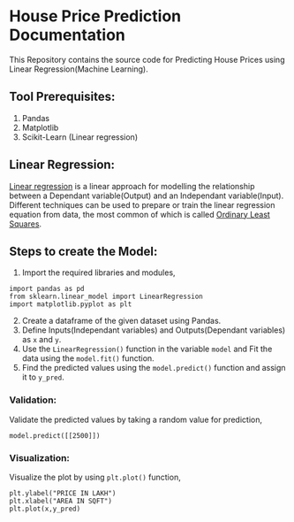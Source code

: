 # House Price Prediction Documentation

This Repository contains the source code for Predicting House Prices using Linear Regression(Machine Learning).

## Tool Prerequisites:
1. Pandas
2. Matplotlib
3. Scikit-Learn (Linear regression)

## Linear Regression:

[Linear regression](https://en.wikipedia.org/wiki/Linear_regression) is a linear approach for modelling the relationship between a Dependant variable(Output) and an Independant variable(Input). Different techniques can be used to prepare or train the linear regression equation from data, the most common of which is called [Ordinary Least Squares](https://en.wikipedia.org/wiki/Ordinary_least_squares#:~:text=In%20statistics%2C%20ordinary%20least%20squares,in%20a%20linear%20regression%20model.&text=Under%20these%20conditions%2C%20the%20method,the%20errors%20have%20finite%20variances.).

## Steps to create the Model:
1. Import the required libraries and modules,
 ```
import pandas as pd
from sklearn.linear_model import LinearRegression
import matplotlib.pyplot as plt
```
2. Create a dataframe of the given dataset using Pandas.
3. Define Inputs(Independant variables) and Outputs(Dependant variables) as `x` and `y`.
4. Use the `LinearRegression()` function in the variable `model` and Fit the data using the `model.fit()` function.
5. Find the predicted values using the `model.predict()` function and assign it to `y_pred`. 

### Validation:
Validate the predicted values by taking a random value for prediction,
```
model.predict([[2500]])
```
### Visualization:
Visualize the plot by using `plt.plot()` function,
```
plt.ylabel("PRICE IN LAKH")
plt.xlabel("AREA IN SQFT")
plt.plot(x,y_pred)
```
